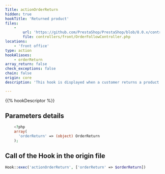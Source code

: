 ```yaml
---
Title: actionOrderReturn
hidden: true
hookTitle: 'Returned product'
files:
    -
        url: 'https://github.com/PrestaShop/PrestaShop/blob/8.0.x/controllers/front/OrderFollowController.php'
        file: controllers/front/OrderFollowController.php
locations:
    - 'front office'
type: action
hookAliases:
    - orderReturn
array_return: false
check_exceptions: false
chain: false
origin: core
description: 'This hook is displayed when a customer returns a product '

---
```


{{% hookDescriptor %}}

## Parameters details

```php
    <?php
    array(
      'orderReturn' => (object) OrderReturn
    );
```

## Call of the Hook in the origin file

```php
Hook::exec('actionOrderReturn', ['orderReturn' => $orderReturn])
```
